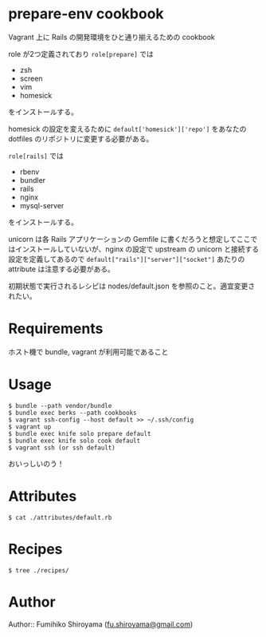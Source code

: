 # prepare-env cookbook

Vagrant 上に Rails の開発環境をひと通り揃えるための cookbook

role が2つ定義されており `role[prepare]` では

* zsh
* screen
* vim
* homesick

をインストールする。

homesick の設定を変えるために `default['homesick']['repo']` をあなたの dotfiles のリポジトリに変更する必要がある。

`role[rails]` では

* rbenv
* bundler
* rails
* nginx
* mysql-server

をインストールする。

unicorn は各 Rails アプリケーションの Gemfile に書くだろうと想定してここではインストールしていないが、nginx の設定で upstream の unicorn と接続する設定を定義してあるので `default["rails"]["server"]["socket"]` あたりの attribute は注意する必要がある。

初期状態で実行されるレシピは nodes/default.json を参照のこと。適宜変更されたい。

# Requirements

ホスト機で bundle, vagrant が利用可能であること

# Usage

    $ bundle --path vendor/bundle
    $ bundle exec berks --path cookbooks
    $ vagrant ssh-config --host default >> ~/.ssh/config
    $ vagrant up
    $ bundle exec knife solo prepare default
    $ bundle exec knife solo cook default
    $ vagrant ssh (or ssh default)

おいっしいのう！

# Attributes

`$ cat ./attributes/default.rb`

# Recipes

`$ tree ./recipes/`

# Author

Author:: Fumihiko Shiroyama (<fu.shiroyama@gmail.com>)
